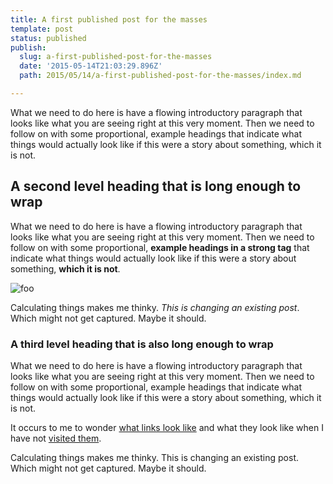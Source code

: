```yaml
---
title: A first published post for the masses
template: post
status: published
publish:
  slug: a-first-published-post-for-the-masses
  date: '2015-05-14T21:03:29.896Z'
  path: 2015/05/14/a-first-published-post-for-the-masses/index.md

---
```

What we need to do here is have a flowing introductory paragraph that looks like what you are seeing right at this very moment. Then we need to follow on with some proportional, example headings that indicate what things would actually look like if this were a story about something, which it is not.

## A second level heading that is long enough to wrap

What we need to do here is have a flowing introductory paragraph that looks like what you are seeing right at this very moment. Then we need to follow on with some proportional, <strong>example headings in a strong tag</strong> that indicate what things would actually look like if this were a story about something, **which it is not**.

![foo](http://images.wisegeek.com/tree-no-leaves.jpg)

Calculating things makes me thinky. *This is changing an existing post*. Which might not get captured. Maybe it should.

### A third level heading that is also long enough to wrap

What we need to do here is have a flowing introductory paragraph that looks like what you are seeing right at this very moment. Then we need to follow on with some proportional, example headings that indicate what things would actually look like if this were a story about something, which it is not.

It occurs to me to wonder [what links look like](http://www.google.com) and what they look like when I have not [visited them](http://www.example.com/sdkfjkdf).

Calculating things makes me thinky. This is changing an existing post. Which might not get captured. Maybe it should.
